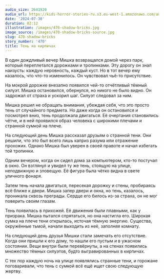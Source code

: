 ```yaml
---
audio_size: 2641920
audio_url: https://kids-horror-stories-ru.s3.eu-west-1.amazonaws.com/audio/470-shadow-bricks.mp3
date: '2024-07-30'
duration: 02:12
illustration: /images/470-shadow-bricks.jpg
image_source: /images/470-shadow-bricks-source.jpg
slug: 470-shadow-bricks
story_number: '470'
title: Тень на кирпичах
---
```


В один дождливый вечер Мишка возвращался домой через парк, который переплетался дорожками и тропинками. Эту дорогу он знал наизусть: каждую неровность, каждый куст. Но в тот вечер ему казалось, что что-то изменилось. Он чувствовал чьё-то присутствие.

На мокрой дорожке внезапно появился чей-то отчётливый тёмный силуэт. Мишка остановился, обернулся, но никого не было видно. Он задрожал от страха и ускорил шаг. Силуэт следовал за ним.

Мишка решил не обращать внимания, убеждая себя, что это просто тень от случайного предмета. Но даже когда он остановился и посмотрел вниз, тень продолжала двигаться. Её очертания становились чётче, и в ней проявился образ человека с широкими плечами и странной сумкой на плече.

На следующий день Мишка рассказал друзьям о странной тени. Они решили, что это был всего лишь каприз разума или отражение прохожих. Однако Мишка был уверен в своей правоте и начал избегать той тропинки.

Одним вечером, когда он сидел дома за компьютером, кто-то постучал в окно. Он взглянул и увидел ту же тень, стоящую на улице, неподвижную и зловещую. Её фигура была чётко видна в свете уличного фонаря.

Затем тень начала двигаться, пересекая дорожку и стены, пробираясь всё ближе к двери. Мишка запер двери и окна, но тень, казалось, проникала сквозь преграды. Сердце его билось из-за страха, он не мог поверить своим глазам.

Тень появилась в прихожей. Её движения были плавными, как у призрака. Мишка пытался спрятаться, но она настигла его. Широкая сумка на плече тени открылась, источая тёмную энергию. Существа, окружённые тьмой, начали выходить из неё, заполняя комнату.

На следующий день друзья Мишки стали замечать его отсутствие. Когда они пришли к его дому, то нашли его пустым и в ужасном состоянии. Вещи внутри были перевёрнуты, а на стенах появились множество тёмных силуэтов, будто выгравированных в кирпичах.

С тех пор каждую ночь на улице появлялись странные тени, и горожане поговаривали, что тень с сумкой всё ещё ищет свою следующую жертву.